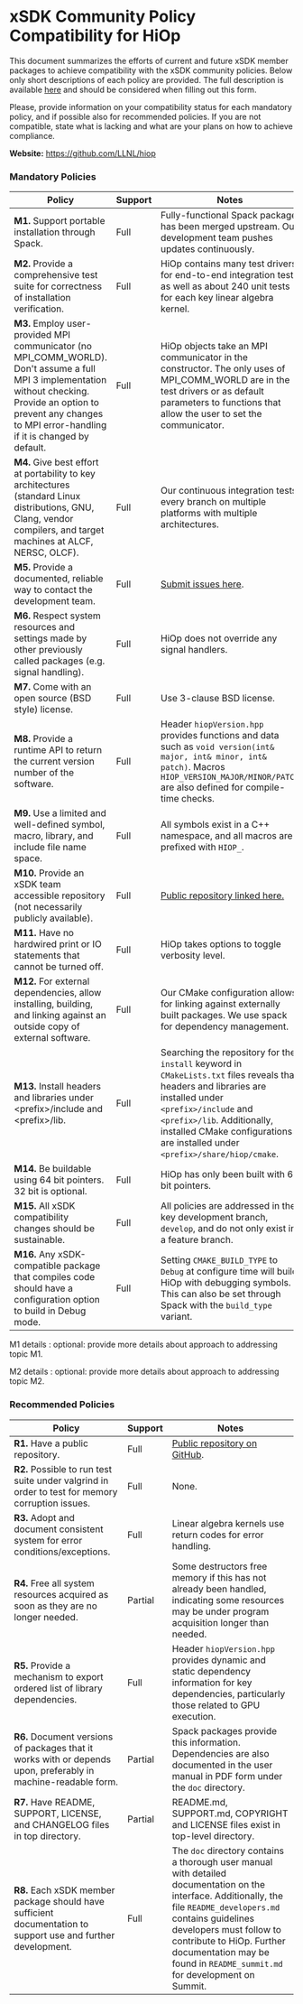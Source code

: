 # xSDK Community Policy Compatibility for HiOp

This document summarizes the efforts of current and future xSDK member packages to achieve compatibility with the xSDK community policies. Below only short descriptions of each policy are provided. The full description is available [here](https://github.com/xsdk-project/xsdk-community-policies)
and should be considered when filling out this form.

Please, provide information on your compatibility status for each mandatory policy, and if possible also for recommended policies.
If you are not compatible, state what is lacking and what are your plans on how to achieve compliance.

**Website:** https://github.com/LLNL/hiop

### Mandatory Policies

| Policy                 |Support| Notes                   |
|------------------------|-------|-------------------------|
|**M1.** Support portable installation through Spack. |Full| Fully-functional Spack package has been merged upstream. Our development team pushes updates continuously.|
|**M2.** Provide a comprehensive test suite for correctness of installation verification. |Full| HiOp contains many test drivers for end-to-end integration tests as well as about 240 unit tests for each key linear algebra kernel.|
|**M3.** Employ user-provided MPI communicator (no MPI_COMM_WORLD). Don't assume a full MPI 3 implementation without checking. Provide an option to prevent any changes to MPI error-handling if it is changed by default. |Full| HiOp objects take an MPI communicator in the constructor. The only uses of MPI_COMM_WORLD are in the test drivers or as default parameters to functions that allow the user to set the communicator.|
|**M4.** Give best effort at portability to key architectures (standard Linux distributions, GNU, Clang, vendor compilers, and target machines at ALCF, NERSC, OLCF). |Full| Our continuous integration tests every branch on multiple platforms with multiple architectures. |
|**M5.** Provide a documented, reliable way to contact the development team. |Full| [Submit issues here](https://github.com/LLNL/hiop/issues). |
|**M6.** Respect system resources and settings made by other previously called packages (e.g. signal handling). |Full| HiOp does not override any signal handlers. |
|**M7.** Come with an open source (BSD style) license. |Full| Use 3-clause BSD license. |
|**M8.** Provide a runtime API to return the current version number of the software. |Full| Header `hiopVersion.hpp` provides functions and data such as `void version(int& major, int& minor, int& patch)`. Macros `HIOP_VERSION_MAJOR/MINOR/PATCH` are also defined for compile-time checks. |
|**M9.** Use a limited and well-defined symbol, macro, library, and include file name space. |Full| All symbols exist in a C++ namespace, and all macros are prefixed with `HIOP_`. |
|**M10.** Provide an xSDK team accessible repository (not necessarily publicly available). |Full| [Public repository linked here.](https://github.com/LLNL/hiop) |
|**M11.** Have no hardwired print or IO statements that cannot be turned off. |Full| HiOp takes options to toggle verbosity level. |
|**M12.** For external dependencies, allow installing, building, and linking against an outside copy of external software. |Full| Our CMake configuration allows for linking against externally built packages. We use spack for dependency management. |
|**M13.** Install headers and libraries under \<prefix\>/include and \<prefix\>/lib. |Full| Searching the repository for the `install` keyword in `CMakeLists.txt` files reveals that headers and libraries are installed under `<prefix>/include` and `<prefix>/lib`. Additionally, installed CMake configurations are installed under `<prefix>/share/hiop/cmake`. |
|**M14.** Be buildable using 64 bit pointers. 32 bit is optional. |Full| HiOp has only been built with 64 bit pointers. |
|**M15.** All xSDK compatibility changes should be sustainable. |Full| All policies are addressed in the key development branch, `develop`, and do not only exist in a feature branch. |
|**M16.** Any xSDK-compatible package that compiles code should have a configuration option to build in Debug mode. |Full| Setting `CMAKE_BUILD_TYPE` to `Debug` at configure time will build HiOp with debugging symbols. This can also be set through Spack with the `build_type` variant. |

M1 details <a id="m1-details"></a>: optional: provide more details about approach to addressing topic M1.

M2 details <a id="m2-details"></a>: optional: provide more details about approach to addressing topic M2.

### Recommended Policies

| Policy                 |Support| Notes                   |
|------------------------|-------|-------------------------|
|**R1.** Have a public repository. |Full| [Public repository on GitHub](https://github.com/LLNL/hiop/). |
|**R2.** Possible to run test suite under valgrind in order to test for memory corruption issues. |Full| None. |
|**R3.** Adopt and document consistent system for error conditions/exceptions. |Full| Linear algebra kernels use return codes for error handling. |
|**R4.** Free all system resources acquired as soon as they are no longer needed. |Partial| Some destructors free memory if this has not already been handled, indicating some resources may be under program acquisition longer than needed. |
|**R5.** Provide a mechanism to export ordered list of library dependencies. |Full| Header `hiopVersion.hpp` provides dynamic and static dependency information for key dependencies, particularly those related to GPU execution. |
|**R6.** Document versions of packages that it works with or depends upon, preferably in machine-readable form.  |Partial| Spack packages provide this information. Dependencies are also documented in the user manual in PDF form under the `doc` directory. |
|**R7.** Have README, SUPPORT, LICENSE, and CHANGELOG files in top directory.|Partial| README.md, SUPPORT.md, COPYRIGHT and LICENSE files exist in top-level directory. |
|**R8.** Each xSDK member package should have sufficient documentation to support use and further development.  |Full| The `doc` directory contains a thorough user manual with detailed documentation on the interface. Additionally, the file `README_developers.md` contains guidelines developers must follow to contribute to HiOp. Further documentation may be found in `README_summit.md` for development on Summit. |
